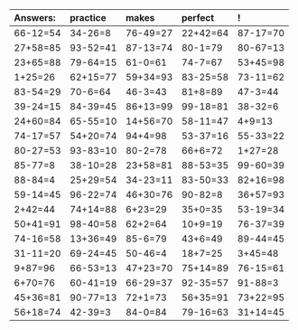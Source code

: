| Answers: | practice | makes | perfect | ! |
| :--- | :--- | :--- | :--- | :--- |
| 66-12=54 | 34-26=8 | 76-49=27 | 22+42=64 | 87-17=70 | 
| 27+58=85 | 93-52=41 | 87-13=74 | 80-1=79 | 80-67=13 | 
| 23+65=88 | 79-64=15 | 61-0=61 | 74-7=67 | 53+45=98 | 
| 1+25=26 | 62+15=77 | 59+34=93 | 83-25=58 | 73-11=62 | 
| 83-54=29 | 70-6=64 | 46-3=43 | 81+8=89 | 47-3=44 | 
| 39-24=15 | 84-39=45 | 86+13=99 | 99-18=81 | 38-32=6 | 
| 24+60=84 | 65-55=10 | 14+56=70 | 58-11=47 | 4+9=13 | 
| 74-17=57 | 54+20=74 | 94+4=98 | 53-37=16 | 55-33=22 | 
| 80-27=53 | 93-83=10 | 80-2=78 | 66+6=72 | 1+27=28 | 
| 85-77=8 | 38-10=28 | 23+58=81 | 88-53=35 | 99-60=39 | 
| 88-84=4 | 25+29=54 | 34-23=11 | 83-50=33 | 82+16=98 | 
| 59-14=45 | 96-22=74 | 46+30=76 | 90-82=8 | 36+57=93 | 
| 2+42=44 | 74+14=88 | 6+23=29 | 35+0=35 | 53-19=34 | 
| 50+41=91 | 98-40=58 | 62+2=64 | 10+9=19 | 76-37=39 | 
| 74-16=58 | 13+36=49 | 85-6=79 | 43+6=49 | 89-44=45 | 
| 31-11=20 | 69-24=45 | 50-46=4 | 18+7=25 | 3+45=48 | 
| 9+87=96 | 66-53=13 | 47+23=70 | 75+14=89 | 76-15=61 | 
| 6+70=76 | 60-41=19 | 66-29=37 | 92-35=57 | 91-88=3 | 
| 45+36=81 | 90-77=13 | 72+1=73 | 56+35=91 | 73+22=95 | 
| 56+18=74 | 42-39=3 | 84-0=84 | 79-16=63 | 31+14=45 | 

